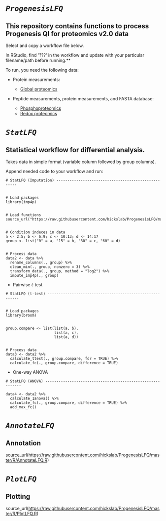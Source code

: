
# *`ProgenesisLFQ`*

## **This repository contains functions to process Progenesis QI for proteomics v2.0 data**

Select and copy a workflow file below.

In RStudio, find '???' in the workflow and update with your particular filename/path before running.**

To run, you need the following data:

* Protein measurements:
  + [Global proteomics](https://raw.githubusercontent.com/hickslab/ProgenesisLFQ/master/workflow/ProgenesisLFQ_Global_Workflow.R)
  
* Peptide measurements, protein measurements, and FASTA database:
  + [Phosphoproteomics](https://raw.githubusercontent.com/hickslab/ProgenesisLFQ/master/workflow/ProgenesisLFQ_Phospho_Workflow.R)
  + [Redox proteomics](https://raw.githubusercontent.com/hickslab/ProgenesisLFQ/master/workflow/ProgenesisLFQ_Redox_Workflow.R)


# *`StatLFQ`*

## **Statistical workflow for differential analysis.**

Takes data in simple format (variable column followed by group columns).

Append needed code to your workflow and run:

```{r}
# StatLFQ (Imputation) ----------------------------------------------------


# Load packages
library(imp4p)


# Load functions 
source_url("https://raw.githubusercontent.com/hickslab/ProgenesisLFQ/master/R/StatLFQ.R")


# Condition indeces in data
a <- 2:5; b <- 6:9; c <- 10:13; d <- 14:17
group <- list("0" = a, "15" = b, "30" = c, "60" = d)


# Process data
data2 <- data %>%
  rename_columns(., group) %>%
  clean_min(., group, nonzero = 3) %>%
  transform_data(., group, method = "log2") %>%
  impute_imp4p(., group)
```

* Pairwise *t*-test

```{r}
# StatLFQ (t-test) ---------------------------------------------------------


# Load packages
library(broom)


group.compare <- list(list(a, b),
                      list(a, c),
                      list(a, d))


# Process data
data3 <- data2 %>%
  calculate_ttest(., group.compare, fdr = TRUE) %>%
  calculate_fc(., group.compare, difference = TRUE)
```

* One-way ANOVA

```{r}
# StatLFQ (ANOVA) -----------------------------------------------------------

data4 <- data2 %>%
  calculate_1anova() %>%
  calculate_fc(., group.compare, difference = TRUE) %>%
  add_max_fc()
```


# *`AnnotateLFQ`*

## **Annotation**

source_url(https://raw.githubusercontent.com/hickslab/ProgenesisLFQ/master/R/AnnotateLFQ.R)


# *`PlotLFQ`*

## **Plotting**

source_url(https://raw.githubusercontent.com/hickslab/ProgenesisLFQ/master/R/PlotLFQ.R)
